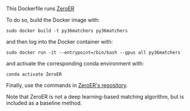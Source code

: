 This Dockerfile runs [ZeroER](https://chu-data-lab.github.io/downloads/ZeroER-SIGMOD2020.pdf)

To do so, build the Docker image with:

`sudo docker build -t py36matchers py36matchers`

and then log into the Docker container with:

`sudo docker run -it --entrypoint=/bin/bash --gpus all py36matchers`

and activate the corresponding conda environment with:

`conda activate ZeroER`

Finally, use the commands in [ZeroER's repository](https://github.com/chu-data-lab/zeroer).

Note that ZeroER is not a deep learning-based matching algorithm, but is included as a baseline method.
